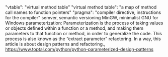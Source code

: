 "vtable": "virtual method table"
"virtual method table": "a map of method call names to function pointers"
"pragma": "compiler directive, instructions for the compiler"
semver, semantic versioning
MinGW, minimalist GNU for Windows
parameterization: Parameterization is the process of taking values or objects defined within a function or a method, and making them parameters to that function or method, in order to generalize the code. This process is also known as the “extract parameter” refactoring. In a way, this article is about design patterns and refactoring., https://www.toptal.com/python/python-parameterized-design-patterns